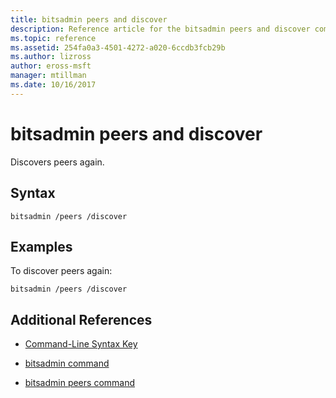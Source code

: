 ```yaml
---
title: bitsadmin peers and discover
description: Reference article for the bitsadmin peers and discover command, which discovers peers again.
ms.topic: reference
ms.assetid: 254fa0a3-4501-4272-a020-6ccdb3fcb29b
ms.author: lizross
author: eross-msft
manager: mtillman
ms.date: 10/16/2017
---
```


# bitsadmin peers and discover

Discovers peers again.

## Syntax

```
bitsadmin /peers /discover
```

## Examples

To discover peers again:

```
bitsadmin /peers /discover
```

## Additional References

- [Command-Line Syntax Key](command-line-syntax-key.md)

- [bitsadmin command](bitsadmin.md)

- [bitsadmin peers command](bitsadmin-peers.md)
